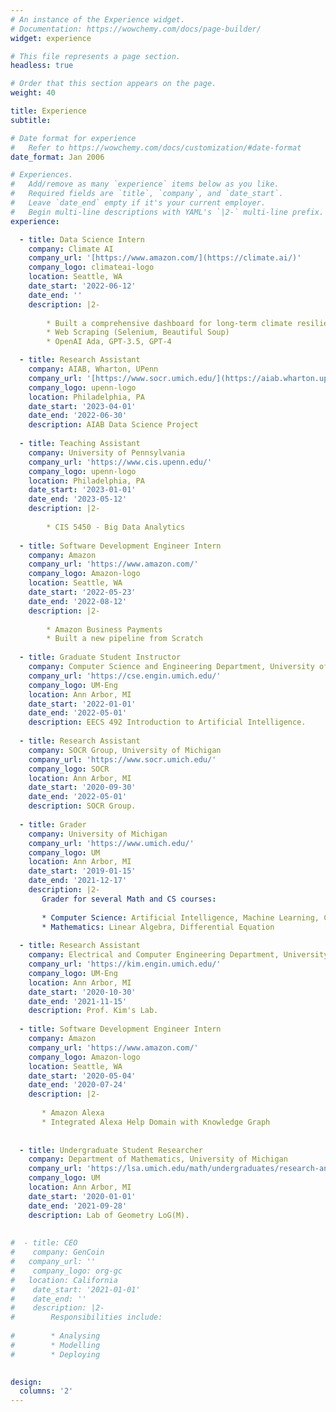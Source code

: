 ```yaml
---
# An instance of the Experience widget.
# Documentation: https://wowchemy.com/docs/page-builder/
widget: experience

# This file represents a page section.
headless: true

# Order that this section appears on the page.
weight: 40

title: Experience
subtitle:

# Date format for experience
#   Refer to https://wowchemy.com/docs/customization/#date-format
date_format: Jan 2006

# Experiences.
#   Add/remove as many `experience` items below as you like.
#   Required fields are `title`, `company`, and `date_start`.
#   Leave `date_end` empty if it's your current employer.
#   Begin multi-line descriptions with YAML's `|2-` multi-line prefix.
experience:

  - title: Data Science Intern
    company: Climate AI
    company_url: '[https://www.amazon.com/](https://climate.ai/)'
    company_logo: climateai-logo
    location: Seattle, WA
    date_start: '2022-06-12'
    date_end: ''
    description: |2-
    
        * Built a comprehensive dashboard for long-term climate resilience strategies
        * Web Scraping (Selenium, Beautiful Soup)
        * OpenAI Ada, GPT-3.5, GPT-4

  - title: Research Assistant
    company: AIAB, Wharton, UPenn
    company_url: '[https://www.socr.umich.edu/](https://aiab.wharton.upenn.edu/)'
    company_logo: upenn-logo
    location: Philadelphia, PA
    date_start: '2023-04-01'
    date_end: '2022-06-30'
    description: AIAB Data Science Project
  
  - title: Teaching Assistant
    company: University of Pennsylvania
    company_url: 'https://www.cis.upenn.edu/'
    company_logo: upenn-logo
    location: Philadelphia, PA
    date_start: '2023-01-01'
    date_end: '2023-05-12'
    description: |2-
    
        * CIS 5450 - Big Data Analytics
  
  - title: Software Development Engineer Intern
    company: Amazon
    company_url: 'https://www.amazon.com/'
    company_logo: Amazon-logo
    location: Seattle, WA
    date_start: '2022-05-23'
    date_end: '2022-08-12'
    description: |2-
    
        * Amazon Business Payments
        * Built a new pipeline from Scratch
  
  - title: Graduate Student Instructor
    company: Computer Science and Engineering Department, University of Michigan
    company_url: 'https://cse.engin.umich.edu/'
    company_logo: UM-Eng
    location: Ann Arbor, MI
    date_start: '2022-01-01'
    date_end: '2022-05-01'
    description: EECS 492 Introduction to Artificial Intelligence.
    
  - title: Research Assistant
    company: SOCR Group, University of Michigan
    company_url: 'https://www.socr.umich.edu/'
    company_logo: SOCR
    location: Ann Arbor, MI
    date_start: '2020-09-30'
    date_end: '2022-05-01'
    description: SOCR Group.
    
  - title: Grader
    company: University of Michigan
    company_url: 'https://www.umich.edu/'
    company_logo: UM
    location: Ann Arbor, MI
    date_start: '2019-01-15'
    date_end: '2021-12-17'
    description: |2-
       Grader for several Math and CS courses:
        
       * Computer Science: Artificial Intelligence, Machine Learning, Computer Organization
       * Mathematics: Linear Algebra, Differential Equation
    
  - title: Research Assistant
    company: Electrical and Computer Engineering Department, University of Michigan
    company_url: 'https://kim.engin.umich.edu/'
    company_logo: UM-Eng
    location: Ann Arbor, MI
    date_start: '2020-10-30'
    date_end: '2021-11-15'
    description: Prof. Kim's Lab.
    
  - title: Software Development Engineer Intern
    company: Amazon
    company_url: 'https://www.amazon.com/'
    company_logo: Amazon-logo
    location: Seattle, WA
    date_start: '2020-05-04'
    date_end: '2020-07-24'
    description: |2-
    
       * Amazon Alexa
       * Integrated Alexa Help Domain with Knowledge Graph
    
  
  - title: Undergraduate Student Researcher
    company: Department of Mathematics, University of Michigan
    company_url: 'https://lsa.umich.edu/math/undergraduates/research-and-career-opportunities/LoGM.html'
    company_logo: UM
    location: Ann Arbor, MI
    date_start: '2020-01-01'
    date_end: '2021-09-28'
    description: Lab of Geometry LoG(M).
 
  
#  - title: CEO
#    company: GenCoin
#   company_url: ''
#    company_logo: org-gc
#   location: California
#    date_start: '2021-01-01'
#    date_end: ''
#    description: |2-
#        Responsibilities include:
        
#        * Analysing
#        * Modelling
#        * Deploying
        

design:
  columns: '2'
---
```

